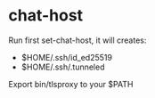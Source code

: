 # chat-host

Run first set-chat-host, it will creates:
- $HOME/.ssh/id_ed25519
- $HOME/.ssh/.tunneled

Export bin/tlsproxy to your $PATH
